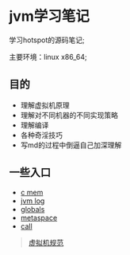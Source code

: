 # jvm学习笔记

学习hotspot的源码笔记;

主要环境：linux x86_64;

## 目的

* 理解虚拟机原理
* 理解对不同机器的不同实现策略
* 理解编译
* 各种奇淫技巧
* 写md的过程中倒逼自己加深理解


## 一些入口

* [c mem](https://github.com/niyaogoo/jvmlearn/blob/master/markdown/c_mem.md)
* [jvm log](https://github.com/niyaogoo/jvmlearn/blob/master/markdown/log.md)
* [globals](https://github.com/niyaogoo/jvmlearn/blob/master/markdown/globals.md)
* [metaspace](https://github.com/niyaogoo/jvmlearn/blob/master/markdown/metaspace.md)
* [call](https://github.com/niyaogoo/jvmlearn/blob/master/markdown/call.md)

>[虚拟机规范](https://docs.oracle.com/javase/specs/jvms/se13/html/index.html)